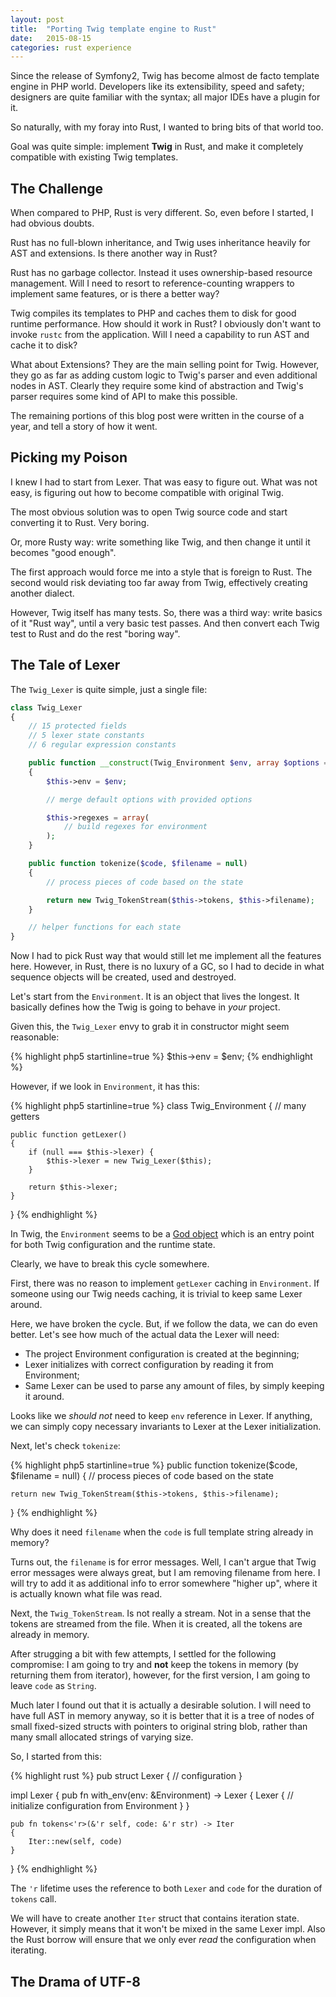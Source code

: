 ```yaml
---
layout: post
title:  "Porting Twig template engine to Rust"
date:   2015-08-15
categories: rust experience
---
```

Since the release of Symfony2, Twig has become almost de facto
template engine in PHP world. Developers like its extensibility,
speed and safety; designers are quite familiar with the syntax;
all major IDEs have a plugin for it.

So naturally, with my foray into Rust, I wanted to bring bits of that
world too.

Goal was quite simple: implement __Twig__ in Rust, and make it completely
compatible with existing Twig templates.

## The Challenge

When compared to PHP, Rust is very different. So, even before I started,
I had obvious doubts.

Rust has no full-blown inheritance, and Twig uses inheritance heavily for
AST and extensions. Is there another way in Rust?

Rust has no garbage collector. Instead it uses ownership-based resource
management. Will I need to resort to reference-counting wrappers to implement
same features, or is there a better way?

Twig compiles its templates to PHP and caches them to disk for good runtime
performance. How should it work in Rust? I obviously don't want to invoke
`rustc` from the application. Will I need a capability to run AST and cache
it to disk?

What about Extensions? They are the main selling point for Twig. However,
they go as far as adding custom logic to Twig's parser and even additional
nodes in AST. Clearly they require some kind of abstraction and Twig's
parser requires some kind of API to make this possible.

The remaining portions of this blog post were written in the course of a year,
and tell a story of how it went.

## Picking my Poison

I knew I had to start from Lexer. That was easy to figure out. What was not
easy, is figuring out how to become compatible with original Twig.

The most obvious solution was to open Twig source code and start converting
it to Rust. Very boring.

Or, more Rusty way: write something like Twig, and then change it until
it becomes "good enough".

The first approach would force me into a style that is foreign to Rust.
The second would risk deviating too far away from Twig, effectively creating
another dialect.

However, Twig itself has many tests. So, there was a third way: write basics
of it "Rust way", until a very basic test passes. And then convert each Twig
test to Rust and do the rest "boring way".

## The Tale of Lexer

The `Twig_Lexer` is quite simple, just a single file:

```php
class Twig_Lexer
{
    // 15 protected fields
    // 5 lexer state constants
    // 6 regular expression constants

    public function __construct(Twig_Environment $env, array $options = array())
    {
        $this->env = $env;

        // merge default options with provided options

        $this->regexes = array(
            // build regexes for environment
        );
    }

    public function tokenize($code, $filename = null)
    {
        // process pieces of code based on the state

        return new Twig_TokenStream($this->tokens, $this->filename);
    }

    // helper functions for each state
}
```

Now I had to pick Rust way that would still let me implement
all the features here. However, in Rust, there is no luxury of a GC, so I
had to decide in what sequence objects will be created, used and destroyed.

Let's start from the `Environment`. It is an object that lives the longest.
It basically defines how the Twig is going to behave in _your_ project.

Given this, the `Twig_Lexer` envy to grab it in constructor might seem
reasonable:

{% highlight php5 startinline=true %}
$this->env = $env;
{% endhighlight %}

However, if we look in `Environment`, it has this:

{% highlight php5 startinline=true %}
class Twig_Environment
{
    // many getters

    public function getLexer()
    {
        if (null === $this->lexer) {
            $this->lexer = new Twig_Lexer($this);
        }

        return $this->lexer;
    }
}
{% endhighlight %}

In Twig, the `Environment` seems to be a [God object][god-object] which is an
entry point for both Twig configuration and the runtime state.

Clearly, we have to break this cycle somewhere.

First, there was no reason to implement `getLexer` caching in `Environment`.
If someone using our Twig needs caching, it is trivial to keep same
Lexer around.

Here, we have broken the cycle. But, if we follow the data, we can do even
better. Let's see how much of the actual data the Lexer will need:

- The project Environment configuration is created at the beginning;
- Lexer initializes with correct configuration by reading it from Environment;
- Same Lexer can be used to parse any amount of files, by simply keeping it
around.

Looks like we _should not_ need to keep `env` reference in Lexer. If anything,
we can simply copy necessary invariants to Lexer at the Lexer initialization.

Next, let's check `tokenize`:

{% highlight php5 startinline=true %}
public function tokenize($code, $filename = null)
{
    // process pieces of code based on the state

    return new Twig_TokenStream($this->tokens, $this->filename);
}
{% endhighlight %}

Why does it need `filename` when the `code` is full template string already
in memory?

Turns out, the `filename` is for error messages. Well, I can't argue that
Twig error messages were always great, but I am removing filename from here.
I will try to add it as additional info to error somewhere "higher up", where
it is actually known what file was read.

Next, the `Twig_TokenStream`. Is not really a stream. Not in a sense that
the tokens are streamed from the file. When it is created, all the tokens
are already in memory.

After strugging a bit with few attempts, I settled for the following compromise:
I am going to try and __not__ keep the tokens in memory (by returning them from
iterator), however, for the first version, I am going to leave `code` as
`String`.

Much later I found out that it is actually a desirable solution. I will need to have
full AST in memory anyway, so it is better that it is a tree of nodes of small
fixed-sized structs with pointers to original string blob, rather than many
small allocated strings of varying size.

So, I started from this:

{% highlight rust %}
pub struct Lexer {
    // configuration
}

impl Lexer {
    pub fn with_env(env: &Environment) -> Lexer {
        Lexer {
            // initialize configuration from Environment
        }
    }

    pub fn tokens<'r>(&'r self, code: &'r str) -> Iter
    {
        Iter::new(self, code)
    }
}
{% endhighlight %}

The `'r` lifetime uses the reference to both `Lexer` and `code` for the
duration of `tokens` call.

We will have to create another `Iter` struct that contains iteration state.
However, it simply means that it won't be mixed in the same Lexer impl.
Also the Rust borrow will ensure that we only ever _read_ the configuration when
iterating.

[god-object]: https://en.wikipedia.org/wiki/God_object

## The Drama of UTF-8
